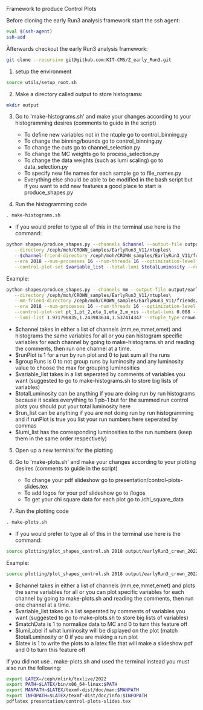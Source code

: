 
Framework to produce Control Plots

Before cloning the early Run3 analysis framework start the ssh agent:
```bash
eval $(ssh-agent)
ssh-add
```
Àfterwards checkout the early Run3 analysis framework:
```bash
git clone --recursive git@github.com:KIT-CMS/Z_early_Run3.git
```
1. setup the environment
```bash
source utils/setup_root.sh
```
2. Make a directory called output to store histograms:
```bash
mkdir output
```
3. Go to 'make-histograms.sh' and make your changes according to your histogramming desires (comments to guide in the script)
    - To define new variables not in the ntuple go to control_binning.py
    - To change the binning/bounds go to control_binning.py
    - To change the cuts go to channel_selection.py
    - To change the MC weights go to process_selection.py
    - To change the data weights (such as lumi scaling) go to data_selection.py
    - To specify new file names for each sample go to file_names.py
    - Everything else should be able to be modified in the bash script but if you want to add new features a good place to start is produce_shapes.py

4. Run the histogramming code
```bash
. make-histograms.sh
```
* If you would prefer to type all of this in the terminal use here is the command:
```bash
python shapes/produce_shapes.py --channels $channel --output-file output/earlyRun3_crown_2022_"$channel"\
   --directory /ceph/moh/CROWN_samples/EarlyRun3_V11/ntuples\
   --$channel-friend-directory /ceph/moh/CROWN_samples/EarlyRun3_V11/friends/crosssection\
   --era 2018 --num-processes 16 --num-threads 16 --optimization-level 1 --control-plots --run-plot $runPlot --group-runs $groupRuns\
   --control-plot-set $variable_list --total-lumi $totalLuminosity --run-list $run_list --lumi-list $lumi_list --ntuple_type crown --skip-systematic-variations
```
Example:
```bash
python shapes/produce_shapes.py --channels mm --output-file output/earlyRun3_crown_2022_mm\
   --directory /ceph/moh/CROWN_samples/EarlyRun3_V11/ntuples\
   --mm-friend-directory /ceph/moh/CROWN_samples/EarlyRun3_V11/friends/crosssection\
   --era 2018 --num-processes 16 --num-threads 16 --optimization-level 1 --control-plots --run-plot 1 --group-runs 5.2\
   --control-plot-set pt_1,pt_2,eta_1,eta_2,m_vis --total-lumi 0.088 --run-list 355443,355444,355445\
   --lumi-list 1.971790835,1.243983634,1.537414347 --ntuple_type crown --skip-systematic-variations
```
- $channel takes in either a list of channels (mm,ee,mmet,emet) and histograms the same variables for all or you can histogram specific variables for each channel by going to make-histograms.sh and reading the comments, then run one channel at a time.
- $runPlot is 1 for a run by run plot and 0 to just sum all the runs
- $groupRuns is 0 to not group runs by luminosity and any luminosity value to choose the max for grouping luminosities
- $variable_list takes in a list seperated by comments of variables you want (suggested to go to make-histograms.sh to store big lists of variables)
- $totalLuminosity can be anything if you are doing run by run histograms because it scales everything to 1 pb-1 but for the summed run control plots you should put your total luminosity here
- $run_list can be anything if you are not doing run by run histogramming and if runPlot is true you list your run numbers here seperated by commas
- $lumi_list has the corresponding luminosities to the run numbers (keep them in the same order respectively)

5. Open up a new terminal for the plotting

6. Go to 'make-plots.sh' and make your changes according to your plotting desires (comments to guide in the script)
    - To change your pdf slideshow go to presentation/control-plots-slides.tex
    - To add logos for your pdf slideshow go to /logos
    - To get your chi square data for each plot go to /chi_square_data

7. Run the plotting code
```bash
. make-plots.sh
```

* If you would prefer to type all of this in the terminal use here is the command:
```bash
source plotting/plot_shapes_control.sh 2018 output/earlyRun3_crown_2022_"$channel".root $variable_list None $matchData $lumiLabel $latex $channel earlyRun3$channel
```
Example:
```bash
source plotting/plot_shapes_control.sh 2018 output/earlyRun3_crown_2022_mm.root pt_1,pt_2,eta_1,eta_2,m_vis None 1 0.088 1 mm earlyRun3mm
```
- $channel takes in either a list of channels (mm,ee,mmet,emet) and plots the same variables for all or you can plot specific variables for each channel by going to make-plots.sh and reading the comments, then run one channel at a time.
- $variable_list takes in a list seperated by comments of variables you want (suggested to go to make-plots.sh to store big lists of variables)
- $matchData is 1 to normalize data to MC and 0 to turn this feature off
- $lumiLabel if what luminosity will be displayed on the plot (match $totalLuminosity or 0 if you are making a run plot
- $latex is 1 to write the plots to a latex file that will make a slideshow pdf and 0 to turn this feature off

If you did not use . make-plots.sh and used the terminal instead you must also run the following:
```bash
export LATEX=/ceph/mlink/texlive/2022
export PATH=$LATEX/bin/x86_64-linux:$PATH
export MANPATH=$LATEX/texmf-dist/doc/man:$MANPATH
export INFOPATH=$LATEX/texmf-dist/doc/info:$INFOPATH
pdflatex presentation/control-plots-slides.tex
```
